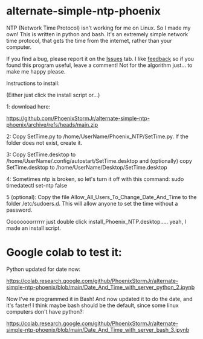 # alternate-simple-ntp-phoenix
NTP (Network Time Protocol) isn't working for me on Linux. So I made my own! This is written in python and bash. It's an extremely simple network time protocol, that gets the time from the internet, rather than your computer.

If you find a bug, please report it on the [Issues](https://github.com/PhoenixStormJr/alternate-simple-ntp-phoenix/issues) tab. I like [feedback](https://github.com/PhoenixStormJr/alternate-simple-ntp-phoenix/discussions) so if you found this program useful, leave a comment! Not for the algorithm just... to make me happy please.

Instructions to install:

(Either just click the install script or...)

1: download here:

https://github.com/PhoenixStormJr/alternate-simple-ntp-phoenix/archive/refs/heads/main.zip

2: Copy SetTime.py to /home/UserName/Phoenix_NTP/SetTime.py. If the folder does not exist, create it.

3: Copy SetTime.desktop to /home/UserName/.config/autostart/SetTime.desktop and (optionally) copy SetTime.desktop to /home/UserName/Desktop/SetTime.desktop

4: Sometimes ntp is broken, so let's turn it off with this command: sudo timedatectl set-ntp false

5 (optional): Copy the file Allow_All_Users_To_Change_Date_And_Time to the folder /etc/sudoers.d. This will allow anyone to set the time without a password.

Oooooooorrrrrr just double click install_Phoenix_NTP.desktop..... yeah, I made an install script.

# Google colab to test it:

Python updated for date now:

https://colab.research.google.com/github/PhoenixStormJr/alternate-simple-ntp-phoenix/blob/main/Date_And_Time_with_server_python_2.ipynb

Now I've re programmed it in Bash! And now updated it to do the date, and it's faster! I think maybe bash should be the default, since some linux computers don't have python?:

https://colab.research.google.com/github/PhoenixStormJr/alternate-simple-ntp-phoenix/blob/main/Date_And_Time_with_server_bash_3.ipynb
